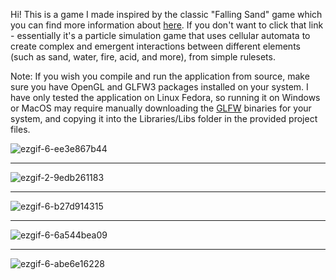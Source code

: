 Hi! This is a game I made inspired by the classic "Falling Sand" game which you can find more information about [here](https://boredhumans.com/falling_sand.php). If you  don't want to click that link - essentially it's a particle simulation game that uses cellular automata to create complex and emergent interactions between different elements (such as sand, water, fire, acid, and more), from simple rulesets.

Note: If you wish you compile and run the application from source, make sure you have OpenGL and GLFW3 packages installed on your system. I have only tested the application on Linux Fedora, so running it on Windows or MacOS may require manually downloading the [GLFW](https://www.glfw.org/download.html) binaries for your system, and copying it into the Libraries/Libs folder in the provided project files.

![ezgif-6-ee3e867b44](https://github.com/user-attachments/assets/cabb56d6-9c1c-405f-baed-26d76e4006ef)

---

![ezgif-2-9edb261183](https://github.com/user-attachments/assets/0f272178-5870-4ab2-8b99-dc80e88fafcd)

---

![ezgif-6-b27d914315](https://github.com/user-attachments/assets/1780aba4-48d0-42cd-9360-46a3f3af9179)

---

![ezgif-6-6a544bea09](https://github.com/user-attachments/assets/09b9e27e-b0c8-43ae-b48a-28857b09d20c)

---

![ezgif-6-abe6e16228](https://github.com/user-attachments/assets/13f05696-e5b6-4ea2-9564-47f968851e7a)
